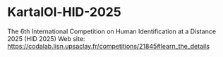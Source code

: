 # KartalOl-HID-2025
The 6th International Competition on Human Identification at a Distance 2025 (HID 2025) Web site: https://codalab.lisn.upsaclay.fr/competitions/21845#learn_the_details
